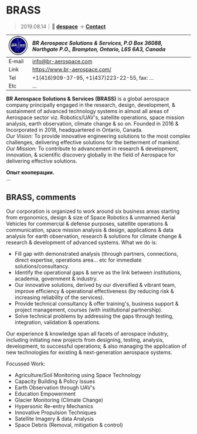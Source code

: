 # BRASS
> 2019.08.14 ┊ **🚀 [despace](index.md)** → **[Contact](contact.md)**

|[![](f/contact/b/brass_logo1_thumb.jpg)](f/contact/b/brass_logo1.png)|*BR Aerospace Solutions & Services, P.O Box 36088,  Northgate P.O., Brampton, Ontario, L6S 6A3, Canada*|
|:--|:--|
|E‑mail| <info@br-aerospace.com> |
|Link| <https://www.br-aerospace.com/>  |
|Tel| +1(416)909-37-95, +1(437)223-22-55, fax: … |
|Etc| … |

**BR Aerospace Solutions & Services (BRASS)** is a global aerospace company principally engaged in the research, design, development, & sustainment of advanced technology systems in almost all areas of Aerospace sector viz. Robotics/UAV's, satellite operations, space mission analysis, earth observation, climate change & so on. Founded in 2016 & Incorporated in 2018, headquartered in Ontario, Canada.  
*Our Vision:* To provide innovative engineering solutions to the most complex challenges, delivering effective solutions for the betterment of mankind.  
*Our Mission:* To contribute to advancement in research & development, innovation, & scientific discovery globally in the field of Aerospace for delivering effective solutions.

**Опыт кооперации.**  
…


<p style="page-break-after:always"> </p>

## BRASS, comments

Our corporation is organized to work around six business areas starting from ergonomics, design & size of Space Robotics & unmanned Aerial Vehicles for commercial & defense purposes, satellite operations & communication, space mission analysis & design, applications & data analysis for earth observation, research & solutions for climate change & research & development of advanced systems. What we do is:

   - Fill gap with demonstrated analysis (through partners, connections, direct expertise, operations area… etc for immediate solutions/consultancy.
   - Identify the operational gaps & serve as the link between institutions, academia, government & industry.
   - Our innovative solutions, derived by our diversified & vibrant team, improve efficiency & operational effectiveness (by reducing risk & increasing reliability of the services).
   - Provide technical consultancy & offer training's, business support & project management, courses (with institutional partnership).
   - Solve technical problems by addressing the gaps through testing, integration, validation & operations.

Our experience & knowledge span all facets of aerospace industry, including initiating new projects from designing, testing, analysis, development, to successful operations; & also managing the application of new technologies for existing & next-generation aerospace systems.

Focussed Work:

   - Agriculture/Soil Monitoring using Space Technology
   - Capacity Building & Policy Issues
   - Earth Observation through UAV's
   - Education Empowerment
   - Glacier Monitoring (Climate Change)
   - Hypersonic Re-entry Mechanics
   - Innovative Propulsion Techniques
   - Satellite Imagery & data Analysis
   - Space Debris (Removal, mitigation & control)
